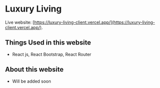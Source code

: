 # Luxury Living
Live website: [https://luxury-living-client.vercel.app/](https://luxury-living-client.vercel.app/).

## Things Used in this website
* React js, React Bootstrap, React Router

## About this website
* Will be added soon